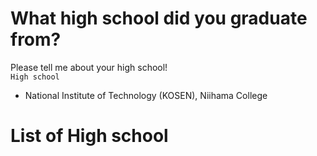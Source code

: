 # What high school did you graduate from?
Please tell me about your high school!  
```High school```  
- National Institute of Technology (KOSEN), Niihama College 

# List of High school
